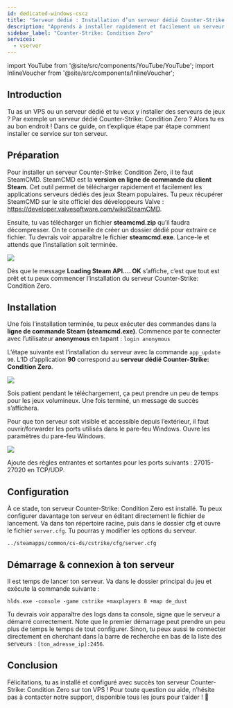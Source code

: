 ```yaml
---
id: dedicated-windows-cscz
title: "Serveur dédié : Installation d’un serveur dédié Counter-Strike: Condition Zero sous Windows"
description: "Apprends à installer rapidement et facilement un serveur dédié Counter-Strike: Condition Zero sur ton VPS ou serveur dédié → Découvre-le maintenant"
sidebar_label: "Counter-Strike: Condition Zero"
services:
  - vserver
---
```


import YouTube from '@site/src/components/YouTube/YouTube';
import InlineVoucher from '@site/src/components/InlineVoucher';

## Introduction
Tu as un VPS ou un serveur dédié et tu veux y installer des serveurs de jeux ? Par exemple un serveur dédié Counter-Strike: Condition Zero ? Alors tu es au bon endroit ! Dans ce guide, on t’explique étape par étape comment installer ce service sur ton serveur.

<InlineVoucher />

## Préparation

Pour installer un serveur Counter-Strike: Condition Zero, il te faut SteamCMD. SteamCMD est la **version en ligne de commande du client Steam**. Cet outil permet de télécharger rapidement et facilement les applications serveurs dédiés des jeux Steam populaires. Tu peux récupérer SteamCMD sur le site officiel des développeurs Valve : https://developer.valvesoftware.com/wiki/SteamCMD.

Ensuite, tu vas télécharger un fichier **steamcmd.zip** qu’il faudra décompresser. On te conseille de créer un dossier dédié pour extraire ce fichier. Tu devrais voir apparaître le fichier **steamcmd.exe**. Lance-le et attends que l’installation soit terminée.

![](https://screensaver01.zap-hosting.com/index.php/s/7Hib2ZgaYWTsRNE/preview)

Dès que le message **Loading Steam API.... OK** s’affiche, c’est que tout est prêt et tu peux commencer l’installation du serveur Counter-Strike: Condition Zero.



## Installation

Une fois l’installation terminée, tu peux exécuter des commandes dans la **ligne de commande Steam (steamcmd.exe)**. Commence par te connecter avec l’utilisateur **anonymous** en tapant : `login anonymous`

L’étape suivante est l’installation du serveur avec la commande `app_update 90`. L’ID d’application **90** correspond au **serveur dédié Counter-Strike: Condition Zero**.

![](https://screensaver01.zap-hosting.com/index.php/s/cgMfJdL5DNNxjrf/preview)

Sois patient pendant le téléchargement, ça peut prendre un peu de temps pour les jeux volumineux. Une fois terminé, un message de succès s’affichera.

Pour que ton serveur soit visible et accessible depuis l’extérieur, il faut ouvrir/forwarder les ports utilisés dans le pare-feu Windows. Ouvre les paramètres du pare-feu Windows.

![](https://screensaver01.zap-hosting.com/index.php/s/EM32i73TLcn32Mc/preview)

Ajoute des règles entrantes et sortantes pour les ports suivants : 27015-27020 en TCP/UDP.



## Configuration

À ce stade, ton serveur Counter-Strike: Condition Zero est installé. Tu peux configurer davantage ton serveur en éditant directement le fichier de lancement. Va dans ton répertoire racine, puis dans le dossier cfg et ouvre le fichier `server.cfg`. Tu pourras y modifier les options du serveur.

```
../steamapps/common/cs-ds/cstrike/cfg/server.cfg
```



## Démarrage & connexion à ton serveur

Il est temps de lancer ton serveur. Va dans le dossier principal du jeu et exécute la commande suivante :

```
hlds.exe -console -game cstrike +maxplayers 8 +map de_dust
```

Tu devrais voir apparaître des logs dans ta console, signe que le serveur a démarré correctement. Note que le premier démarrage peut prendre un peu plus de temps le temps de tout configurer. Sinon, tu peux aussi te connecter directement en cherchant dans la barre de recherche en bas de la liste des serveurs : `[ton_adresse_ip]:2456`.


## Conclusion

Félicitations, tu as installé et configuré avec succès ton serveur Counter-Strike: Condition Zero sur ton VPS ! Pour toute question ou aide, n’hésite pas à contacter notre support, disponible tous les jours pour t’aider ! 🙂

<InlineVoucher />